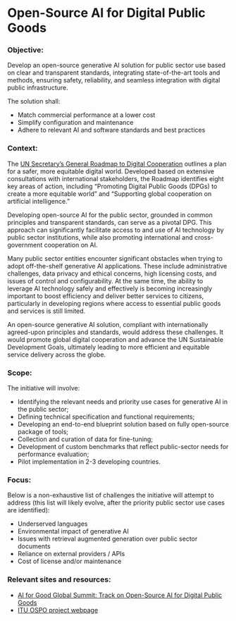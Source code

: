
# Open-Source AI for Digital Public Goods


### Objective: 
Develop an open-source generative AI solution for public sector use based on clear and transparent standards, integrating state-of-the-art tools and methods, ensuring safety, reliability, and seamless integration with digital public infrastructure.

The solution shall:
- Match commercial performance at a lower cost
- Simplify configuration and maintenance
- Adhere to relevant AI and software standards and best practices

### Context:
The [UN Secretary’s General Roadmap to Digital Cooperation](https://www.un.org/en/content/digital-cooperation-roadmap/) outlines a plan for a safer, more equitable digital world. Developed based on extensive consultations with international stakeholders, the Roadmap identifies eight key areas of action, including “Promoting Digital Public Goods (DPGs) to create a more equitable world” and “Supporting global cooperation on artificial intelligence.”

Developing open-source AI for the public sector, grounded in common principles and transparent standards, can serve as a pivotal DPG. This approach can significantly facilitate access to and use of AI technology by public sector institutions, while also promoting international and cross-government cooperation on AI.

Many public sector entities encounter significant obstacles when trying to adopt off-the-shelf generative AI applications. These include administrative challenges, data privacy and ethical concerns, high licensing costs, and issues of control and configurability. At the same time, the ability to leverage AI technology safely and effectively is becoming increasingly important to boost efficiency and deliver better services to citizens, particularly in developing regions where access to essential public goods and services is still limited.

An open-source generative AI solution, compliant with internationally agreed-upon principles and standards, would address these challenges. It would promote global digital cooperation and advance the UN Sustainable Development Goals, ultimately leading to more efficient and equitable service delivery across the globe.

### Scope: 
The initiative will involve:
- Identifying the relevant needs and priority use cases for generative AI in the public sector;
- Defining technical specification and functional requirements;
- Developing an end-to-end blueprint solution based on fully open-source package of tools;
- Collection and curation of data for fine-tuning; 
- Development of custom benchmarks that reflect public-sector needs for performance evaluation;
- Pilot implementation in 2-3 developing countries. 

### Focus: 
Below is a non-exhaustive list of challenges the initiative will attempt to address (this list will likely evolve, after the priority public sector use cases are identified): 
- Underserved languages
- Environmental impact of generative AI
- Issues with retrieval augmented generation over public sector documents
- Reliance on external providers / APIs
- Cost of license and/or maintenance


### Relevant sites and resources:
-	[AI for Good Global Summit: Track on Open-Source AI for Digital Public Goods](https://aiforgood.itu.int/eventcat/discovery-open-source-ai-for-digital-public-goods/)
-	[ITU OSPO project webpage](https://www.itu.int/en/ITU-D/ICT-Applications/Pages/Initiatives/ITU_OSPO/About.aspx)

